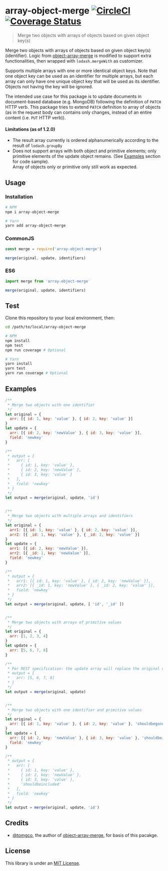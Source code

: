 # array-object-merge [![CircleCI](https://circleci.com/gh/tnptop/array-object-merge.svg?style=svg)](https://circleci.com/gh/tnptop/array-object-merge) [![Coverage Status](https://coveralls.io/repos/github/tnptop/array-object-merge/badge.svg?branch=master)](https://coveralls.io/github/tnptop/array-object-merge?branch=master)

> Merge two objects with arrays of objects based on given object key(s)

Merge two objects with arrays of objects based on given object key(s) (identifier).
Logic from [object-array-merge](https://www.npmjs.com/package/object-array-merge) is modified to support extra functionalities, then wrapped with `lodash.mergeWith` as customizer.

Supports multiple arrays with one or more identical object keys.
Note that one object key can be used as an identifier for multiple arrays, but each array can only have one unique object key that will be used as its identifier. Objects not having the key will be ignored.

The intended use case for this package is to update documents in document-based database (e.g. MongoDB) following the definition of `PATCH` HTTP verb. This package tries to extend `PATCH` definition to array of objects (as in the request body can contains only changes, instead of an entire content (i.e. `PUT` HTTP verb)).

#### Limitations (as of 1.2.0)
- The result array currently is ordered alphanumerically according to the result of `lodash.groupBy`
- Does not support arrays with both object and primitive elements; only primitive elements of the update object remains. (See [Examples](#Examples) section for code sample).  
  Array of objects only or primitive only still work as expected. 

## Usage
### Installation
```bash
# NPM
npm i array-object-merge

# Yarn
yarn add array-object-merge
```

### CommonJS
```js
const merge = require('array-object-merge')

merge(original, update, identifiers)
```

### ES6
```js
import merge from 'array-object-merge'

merge(original, update, identifiers)
```

## Test
Clone this repository to your local environment, then:
```bash
cd /path/to/local/array-object-merge

# NPM
npm install
npm test
npm run coverage # Optional

# Yarn
yarn install
yarn test
yarn run coverage # Optional

```

## Examples

```js
/**
 * Merge two objects with one identifier
 */
let original = {
  arr: [{ id: 1, key: 'value' }, { id: 2, key: 'value' }]
}
let update = {
  arr: [{ id: 2, key: 'newValue' }, { id: 3, key: 'value' }],
  field: 'newkey'
}

/**
 * output = {
 *   arr: [
 *     { id: 1, key: 'value' },
 *     { id: 2, key: 'newValue' },
 *     { id: 3, key: 'value' }
 *   ],
 *   field: 'newkey'
 * }
 */
let output = merge(original, update, 'id')


/**
 * Merge two objects with multiple arrays and identifiers
 */
let original = {
  arr1: [{ id: 1, key: 'value' }, { id: 2, key: 'value' }],
  arr2: [{ _id: 1, key: 'value' }, { _id: 2, key: 'value' }]
}
let update = {
  arr1: [{ id: 2, key: 'newValue' }],
  arr2: [{ _id: 1, key: 'newValue' }],
  field: 'newkey'
}

/**
 * output = {
 *   arr1: [{ id: 1, key: 'value' }, { id: 2, key: 'newValue' }],
 *   arr2: [{ _id: 1, key: 'newValue' }, { _id: 2, key: 'value' }],
 *   field: 'newkey'
 * }
 */
let output = merge(original, update, [ 'id', '_id' ])


/**
 * Merge two objects with arrays of primitive values
 */
let original = {
  arr: [1, 2, 3, 4]
}
let update = {
  arr: [5, 6, 7, 8]
}

/**
 * Per REST specification: the update array will replace the original one
 * output = {
 *   arr: [5, 6, 7, 8]
 * }
 */
let output = merge(original, update)


/**
 * Merge two objects with one identifier and primitive values
 */
let original = {
  arr: [{ id: 1, key: 'value' }, { id: 2, key: 'value' }, 'shouldbegone']
}
let update = {
  arr: [{ id: 2, key: 'newValue' }, { id: 3, key: 'value' }, 'shouldbeincluded'],
  field: 'newkey'
}

/**
 * output = {
 *   arr: [
 *     { id: 1, key: 'value' },
 *     { id: 2, key: 'newValue' },
 *     { id: 3, key: 'value' },
 *     'shouldbeincluded'
 *   ],
 *   field: 'newkey'
 * }
 */
let output = merge(original, update, 'id')
```

## Credits

* [@tomgco](https://www.npmjs.com/~tomgco), the author of [object-array-merge](https://www.npmjs.com/package/object-array-merge), for basis of this pacakge.

## License
This library is under an [MIT License](https://github.com/tnptop/array-object-merge/blob/master/LICENSE).
